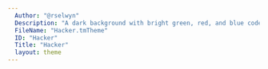 ```yaml
---
  Author: "@rselwyn"
  Description: "A dark background with bright green, red, and blue code highlighting."
  FileName: "Hacker.tmTheme"
  ID: "Hacker"
  Title: "Hacker"
  layout: theme
---
```

  